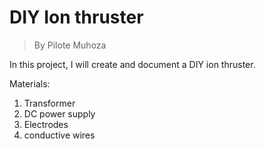 # DIY Ion thruster
> By Pilote Muhoza

In this project, I will create and document a DIY ion thruster. 


Materials:

1. Transformer
2. DC power supply
3. Electrodes
4. conductive wires 
